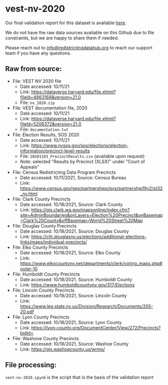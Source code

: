 # vest-nv-2020

Our final validation report for this dataset is available [here](https://redistrictingdatahub.org/dataset/vest-2020-nevada-precinct-boundaries-and-election-results-shapefile/).

We do not have the raw data sources available on this Github due to file constraints, but we are happy to share them if needed. 

Please reach out to info@redistrictingdatahub.org to reach our support team if you have any questions.

## Raw from source:

- File: VEST NV 2020 file
   - Date accessed: 10/11/21
   - Link: https://dataverse.harvard.edu/file.xhtml?fileId=4863168&version=21.0
   - File: `nv_2020.zip`
- File: VEST documentation file, 2020
   - Date accessed: 10/11/21
   - Link: https://dataverse.harvard.edu/file.xhtml?fileId=5206372&version=21.0
   - File: `documentation.txt`
- File: Election Results, SOS 2020
   - Date accessed: 10/11/21
   - Link: https://www.nvsos.gov/sos/elections/election-information/precinct-level-results
   - File: `20201103_PrecinctResults.csv` (available upon request)
   - Note: selected "Results by Precinct (XLSX)" under "Court of Appeals"
- File: Census Redistricting Data Program Precincts
   - Date accessed: 10/11/2021, Source: Census Bureau
   - Link: https://www.census.gov/geo/partnerships/pvs/partnership19v2/st32_nv.html
- File: Clark County Precincts
   - Date accessed: 10/18/2021, Source: Clark County
   - Link: https://gis.clark.wa.gov/mapsonline/index.cfm?site=AdminBoundaries&onLayers=Election%20Precinct&onBasemap=Clark%20County&offBasemap=World%20Street%20Map
- File: Douglas County Precincts
   - Date accessed: 10/18/2021, Source: Douglas County
   - Link: https://cltr.douglasnv.us/elections/additional-elections-links/maps/individual-precincts/
- File: Elko County Precincts
   - Date accessed: 10/18/2021, Source: Elko County
   - Link: https://www.elkocountynv.net/departments/clerk/voting_maps.php#outer-10
- File: Humboldt County Precincts
   - Date accessed: 10/18/2021, Source: Humboldt County
   - Link: https://www.humboldtcountynv.gov/317/Elections
- File: Lincoln County Precincts
   - Date accessed: 10/18/2021, Source: Lincoln County
   - Link: https://www.leg.state.nv.us/Division/Research/Documents/205-20.pdf
- File: Lyon County Precincts
   - Date accessed: 10/18/2021, Source: Lyon County
   - Link: https://lyon-county.org/DocumentCenter/View/272/Precincts?bidId=
- File: Washone County Precincts
   - Date accessed: 10/18/2021, Source: Washoe County
   - Link: https://gis.washoecounty.us/wrms/


## File processing:

`vest-nv-2020.ipynb` is the script that is the basis of the validation report

